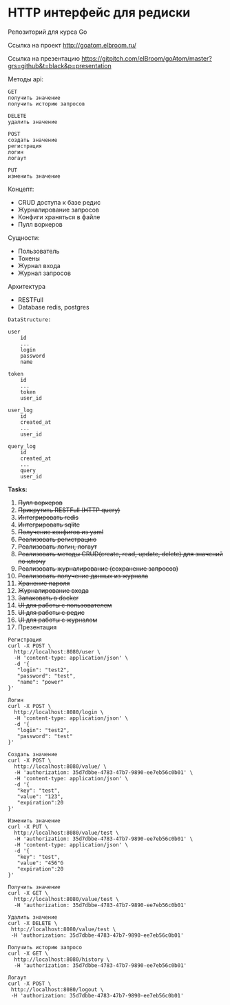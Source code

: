 # HTTP интерфейс для редиски
Репозиторий для курса Go

Ссылка на проект http://goatom.elbroom.ru/

Ссылка на презентацию https://gitpitch.com/elBroom/goAtom/master?grs=github&t=black&p=presentation


Методы api:
```
GET
получить значение
получить историю запросов

DELETE
удалить значение

POST
создать значение
регистрация
логин
логаут

PUT
изменить значение

```
Концепт:
  * CRUD доступа к базе редис
  * Журналирование запросов
  * Конфиги храняться в файле
  * Пулл воркеров

Сущности:
  * Пользователь
  * Токены
  * Журнал входа
  * Журнал запросов



 Архитектура
 * RESTFull
 * Database redis, postgres

```
DataStructure:

user
    id
    ...
    login
    password
    name

token
    id
    ...
    token
    user_id

user_log
    id
    created_at
    ...
    user_id

query_log
    id
    created_at
    ...
    query
    user_id
```

**Tasks:**
  1. ~~Пулл воркеров~~
  1. ~~Прикрутить RESTFull (HTTP query)~~
  1. ~~Интегрировать redis~~
  1. ~~Интегрировать sqlite~~
  1. ~~Получение конфигов из yaml~~
  1. ~~Реализовать регистрацию~~
  1. ~~Реализовать логин, логаут~~
  1. ~~Реализовать методы CRUD(create, read, update, delete) для значений по ключу~~
  1. ~~Реализовать журналирование (сохранение запросов)~~
  1. ~~Реализовать получение данных из журнала~~
  1. ~~Хранение пароля~~
  1. ~~Журналирование входа~~
  1. ~~Запаковать в docker~~
  1. ~~UI для работы с пользователем~~
  1. ~~UI для работы с редис~~
  1. ~~UI для работы с журналом~~
  1. Презентация

 ```
 Регистрация
 curl -X POST \
   http://localhost:8080/user \
   -H 'content-type: application/json' \
   -d '{
 	"login": "test2",
 	"password": "test",
 	"name": "power"
 }'

 Логин
 curl -X POST \
   http://localhost:8080/login \
   -H 'content-type: application/json' \
   -d '{
 	"login": "test2",
 	"password": "test"
 }'

 Создать значение
 curl -X POST \
   http://localhost:8080/value/ \
   -H 'authorization: 35d7dbbe-4783-47b7-9890-ee7eb56c0b01' \
   -H 'content-type: application/json' \
   -d '{
	"key": "test",
	"value": "123",
	"expiration":20
 }'

 Изменить значение
 curl -X PUT \
   http://localhost:8080/value/test \
   -H 'authorization: 35d7dbbe-4783-47b7-9890-ee7eb56c0b01' \
   -H 'content-type: application/json' \
   -d '{
 	"key": "test",
 	"value": "456"б
 	"expiration":20
 }'

Получить значение
 curl -X GET \
   http://localhost:8080/value/test \
   -H 'authorization: 35d7dbbe-4783-47b7-9890-ee7eb56c0b01'

Удалить значение
curl -X DELETE \
  http://localhost:8080/value/test \
  -H 'authorization: 35d7dbbe-4783-47b7-9890-ee7eb56c0b01'

Получить историю запросо
 curl -X GET \
   http://localhost:8080/history \
   -H 'authorization: 35d7dbbe-4783-47b7-9890-ee7eb56c0b01'

Логаут
curl -X POST \
  http://localhost:8080/logout \
  -H 'authorization: 35d7dbbe-4783-47b7-9890-ee7eb56c0b01'

```